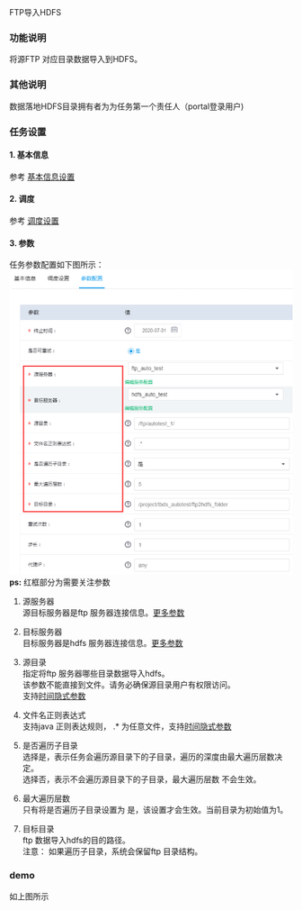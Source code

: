 FTP导入HDFS

### 功能说明
将源FTP 对应目录数据导入到HDFS。

### 其他说明
数据落地HDFS目录拥有者为为任务第一个责任人（portal登录用户)

### 任务设置
#### 1. 基本信息  
参考 [基本信息设置](/workflow/workflow/runnerBasicInfo.md)  

#### 2. 调度  
参考 [调度设置](/workflow/workflow/runnerCycle.md)

#### 3. 参数
任务参数配置如下图所示：
![ftp2hdfs](/workflow/workflow/images/ftp.png)
__ps:__ 红框部分为需要关注参数  
1. 源服务器  
源目标服务器是ftp 服务器连接信息。[更多参数](/workflow/services/readme.md)  

2. 目标服务器  
目标服务器是hdfs 服务器连接信息。[更多参数](/workflow/services/readme.md)  

3. 源目录  
指定将ftp 服务器哪些目录数据导入hdfs。  
该参数不能直接到文件。请务必确保源目录用户有权限访问。  
支持[时间隐式参数](/workflow/more/implicitVariable.md)

4. 文件名正则表达式  
支持java 正则表达规则， .* 为任意文件，支持[时间隐式参数](/workflow/more/implicitVariable.md)  

5. 是否遍历子目录  
选择是，表示任务会遍历源目录下的子目录，遍历的深度由最大遍历层数决定。  
选择否，表示不会遍历源目录下的子目录，最大遍历层数 不会生效。  

6. 最大遍历层数  
只有将是否遍历子目录设置为 是，该设置才会生效。当前目录为初始值为1。  

7. 目标目录  
ftp 数据导入hdfs的目的路径。  
注意：  如果遍历子目录，系统会保留ftp 目录结构。

### demo
如上图所示
